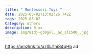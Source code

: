 ```yaml
---
title: " Montessori Toys "
date: 2025-03-02T13:02:26.742Z
tags: 2025-03-02
Category: others
description: 9.xx
image: img/81dj-g30gvl._ac_sl1500_.jpg
---
```

<!--StartFragment-->

https://amzlink.to/az0lJ1hi84qHb ad

<!--EndFragment-->